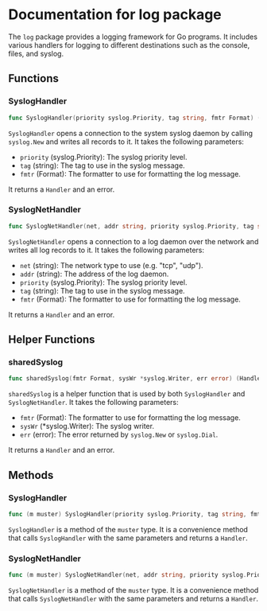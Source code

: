 # Documentation for log package

The `log` package provides a logging framework for Go programs. It includes various handlers for logging to different destinations such as the console, files, and syslog.

## Functions

### SyslogHandler

```go
func SyslogHandler(priority syslog.Priority, tag string, fmtr Format) (Handler, error)
```

`SyslogHandler` opens a connection to the system syslog daemon by calling `syslog.New` and writes all records to it. It takes the following parameters:

- `priority` (syslog.Priority): The syslog priority level.
- `tag` (string): The tag to use in the syslog message.
- `fmtr` (Format): The formatter to use for formatting the log message.

It returns a `Handler` and an error.

### SyslogNetHandler

```go
func SyslogNetHandler(net, addr string, priority syslog.Priority, tag string, fmtr Format) (Handler, error)
```

`SyslogNetHandler` opens a connection to a log daemon over the network and writes all log records to it. It takes the following parameters:

- `net` (string): The network type to use (e.g. "tcp", "udp").
- `addr` (string): The address of the log daemon.
- `priority` (syslog.Priority): The syslog priority level.
- `tag` (string): The tag to use in the syslog message.
- `fmtr` (Format): The formatter to use for formatting the log message.

It returns a `Handler` and an error.

## Helper Functions

### sharedSyslog

```go
func sharedSyslog(fmtr Format, sysWr *syslog.Writer, err error) (Handler, error)
```

`sharedSyslog` is a helper function that is used by both `SyslogHandler` and `SyslogNetHandler`. It takes the following parameters:

- `fmtr` (Format): The formatter to use for formatting the log message.
- `sysWr` (*syslog.Writer): The syslog writer.
- `err` (error): The error returned by `syslog.New` or `syslog.Dial`.

It returns a `Handler` and an error.

## Methods

### SyslogHandler

```go
func (m muster) SyslogHandler(priority syslog.Priority, tag string, fmtr Format) Handler
```

`SyslogHandler` is a method of the `muster` type. It is a convenience method that calls `SyslogHandler` with the same parameters and returns a `Handler`.

### SyslogNetHandler

```go
func (m muster) SyslogNetHandler(net, addr string, priority syslog.Priority, tag string, fmtr Format) Handler
```

`SyslogNetHandler` is a method of the `muster` type. It is a convenience method that calls `SyslogNetHandler` with the same parameters and returns a `Handler`.